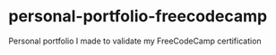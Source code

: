 # personal-portfolio-freecodecamp
Personal portfolio I made to validate my FreeCodeCamp certification
